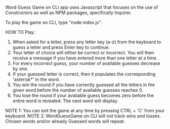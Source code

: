 Word Guess Game on CLI app uses Javascript that focuses on the use of Constructors as well as NPM packages, specifically Inquirer.

To play the game on CLI, type "node index.js".

HOW TO Play: 
1) When asked for a letter, press any letter key (a-z) from the keyboard to guess a letter and press Enter key to continue.
2) Your letter of choice will either be correct or incorrect. You will then receive a message if you have entered more than one letter at a time.
3) For every incorrect guess, your number of available guesses decrease by one.
4) If your guessed letter is correct, then it populates the corresponding 'asterisk*' in the word.
5) You win the round if you have correctly guessed all the letters in the given word before the number of available guesses reaches 0.
6) You lose the round if your available guess becomes zero before the entire word is revealed. The next word will display.

NOTE 1: You can exit the game at any time by pressing CTRL + 'C' from your keyboard.
NOTE 2: WordGuessGame on CLI will not track wins and losses. Chosen words and/or already Guessed words will repeat.